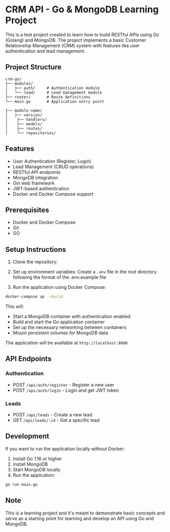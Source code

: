 # CRM API - Go & MongoDB Learning Project

This is a test project created to learn how to build RESTful APIs using Go (Golang) and MongoDB. The project implements a basic Customer Relationship Management (CRM) system with features like user authentication and lead management.

## Project Structure

```
crm-go/
├── modules/
│   ├── auth/     # Authentication module
│   └── lead/     # Lead management module
├── router/       # Route definitions
└── main.go       # Application entry point
```

```
├── module-name/
│   ├── version/
│    ├── handlers/
│    ├── models/
│    ├── routes/
│    └── repositories/
```

## Features

- User Authentication (Register, Login)
- Lead Management (CRUD operations)
- RESTful API endpoints
- MongoDB integration
- Gin web framework
- JWT-based authentication
- Docker and Docker Compose support

## Prerequisites

- Docker and Docker Compose
- Git
- GO

## Setup Instructions

1. Clone the repository:

2. Set up environment variables:
Create a `.env` file in the root directory following the format of the .env.example file

3. Run the application using Docker Compose:
```bash
docker-compose up --build
```

This will:
- Start a MongoDB container with authentication enabled
- Build and start the Go application container
- Set up the necessary networking between containers
- Mount persistent volumes for MongoDB data

The application will be available at `http://localhost:8080`

## API Endpoints

### Authentication
- POST `/api/auth/register` - Register a new user
- POST `/api/auth/login` - Login and get JWT token

### Leads
- POST `/api/leads` - Create a new lead
- GET `/api/leads/:id` - Get a specific lead

## Development

If you want to run the application locally without Docker:

1. Install Go 1.16 or higher
2. Install MongoDB
3. Start MongoDB locally
4. Run the application:
```bash
go run main.go
```

## Note

This is a learning project and it's meant to demonstrate basic concepts and serve as a starting point for learning and develop an API using Go and MongoDB. 